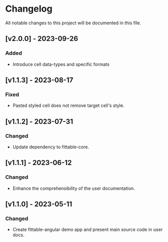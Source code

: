 # Changelog

All notable changes to this project will be documented in this file.

## [v2.0.0] - 2023-09-26

### Added

- Introduce cell data-types and specific formats

## [v1.1.3] - 2023-08-17

### Fixed

- Pasted styled cell does not remove target cell's style.

## [v1.1.2] - 2023-07-31

### Changed

- Update dependency to fittable-core.

## [v1.1.1] - 2023-06-12

### Changed

- Enhance the comprehensibility of the user documentation.

## [v1.1.0] - 2023-05-11

### Changed

- Create fittable-angular demo app and present main source code in user docs.
